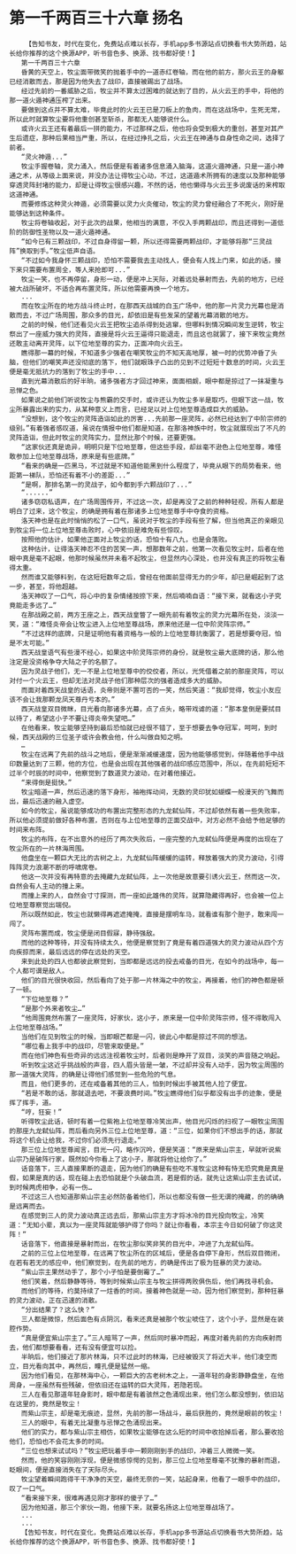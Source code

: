 # 第一千两百三十六章 扬名
        【告知书友，时代在变化，免费站点难以长存，手机app多书源站点切换看书大势所趋，站长给你推荐的这个换源APP，听书音色多、换源、找书都好使！】
       第一千两百三十六章
       昏黄的天空上，牧尘面带微笑的抛着手中的一道赤红卷轴，而在他的前方，那火云王的身躯已经消散而去，那是因为他失去了战印，直接被踢出了战场。
       经过先前的一番威胁之后，牧尘并不算太过困难的就达到了目的，从火云王的手中，将他的那一道火遁神通压榨了出来。
       要做到这点并不算太难，毕竟此时的火云王已是刀板上的鱼肉，而在这战场中，生死无常，所以此时就算牧尘要将他重创甚至斩杀，那都无人能够说什么。
       或许火云王还有着最后一拼的能力，不过那样之后，他也将会受到极大的重创，甚至对其产生后遗症，那种后果相当严重，所以，在经过挣扎之后，火云王在神通与自身性命之间，选择了前者。
       “灵火神遁...”
       牧尘手握卷轴，灵力涌入，然后便是有着诸多信息涌入脑海，这道火遁神通，只是一道小神通之术，从等级上面来说，并没办法让得牧尘心动，不过，这道遁术所拥有的速度以及那种能够穿透灵阵封堵的能力，却是让得牧尘很感兴趣，不然的话，他也懒得与火云王多说废话的来榨取这道神通。
       而要修炼这种灵火神遁，必须需要以灵力火炎催动，牧尘的灵力曾经融合了不死火，刚好是能够达到这种条件。
       牧尘将卷轴收起，对于此次的战果，他相当的满意，不仅入手两颗战印，而且还得到一道低阶的防御性圣物以及一道火遁神通。
       “如今已有三颗战印，不过自身得留一颗，所以还得需要两颗战印，才能够将那“三灵战阵”换取到手。”牧尘低声自语。
       “不过如今我身怀三颗战印，恐怕不需要我去主动找人，便会有人找上门来，如此的话，接下来只需要布置周全，等人来抢即可...”
       牧尘一笑，也不再停留，身形一动，便是冲上天际，对着远处暴射而去，先前的地方，已经被大战所破坏，不适合再布置灵阵，所以他需要再换一个地方。
       ...
       而在牧尘所在的地方战斗终止时，在那西天战城的白玉广场中，他的那一片灵力光幕也是消散而去，不过广场周围，那众多的目光，却依旧是有些发呆的望着光幕消散的地方。
       之前的时候，他们还看见火云王把牧尘追杀得到处逃窜，但哪料到情况瞬间发生逆转，牧尘祭出了一座威力强大的灵阵，直接是将火云王逼得只能退走，而且这也就罢了，接下来牧尘竟然还敢主动离开灵阵，以下位地至尊的实力，正面冲向火云王。
       瞧得那一幕的时候，不知道多少强者在嘲笑牧尘的不知天高地厚，被一时的优势冲昏了头脑，但他们的嘲笑声还没彻底的落下，他们就眼珠子凸出的见到不过短短十数息的时间，火云王便是毫无抵抗力的落到了牧尘的手中...
       直到光幕消散后的好半晌，诸多强者方才回过神来，面面相觑，眼中都是掠过了一抹凝重与忌惮之色。
       如果说之前他们听说牧尘与熊霸的交手时，或许还认为牧尘多半是取巧，但眼下这一战，牧尘所暴露出来的实力，从某种意义上而言，已经足以对上位地至尊造成巨大的威胁。
       “没想到，这个牧尘的灵阵造诣如此的厉害...先前那一座灵阵，必然已经达到了中阶宗师的级别。”有着强者感叹道，虽说在情报中他们都是知道，在那洛神族中时，牧尘就展现出了不凡的灵阵造诣，但此时牧尘的灵阵实力，显然比那个时候，还要更强。
       “这家伙还真是诡异，明明只是下位地至尊，但这些手段，却丝毫不逊色上位地至尊，难怪敢参加上位地至尊战场，原来是有些底牌。”
       “看来的确是一匹黑马，不过就是不知道他能黑到什么程度了，毕竟从眼下的局势看来，他距第一梯队，恐怕还有着不小的差距...”
       “是啊，那排名第一的灵战子，如今都到手六颗战印了...”
       “......”
       诸多窃窃私语声，在广场周围传开，不过这一次，却是再没了之前的种种轻视，所有人都是明白了过来，这个牧尘，的确是拥有着在那诸多上位地至尊手中夺食的资格。
       洛天神也是在此时悄悄的松了一口气，虽说对于牧尘的手段有些了解，但当他真正的亲眼见到牧尘将一位上位地至尊击败时，心中依旧是难免有些惊叹。
       按照他的估计，如果他正面对上牧尘的话，恐怕十有八九，也是会落败。
       这种估计，让得洛天神忍不住的苦笑一声，想那数年之前，他第一次看见牧尘时，后者在他眼中真是毫不起眼，他那时候虽然并未看不起牧尘，但显然内心深处，也并没有真正的将牧尘看得太重。
       然而谁又能够料到，在这短短数年之后，曾经在他面前显得无力的少年，却已是崛起到了这一步，甚至，将他超越。
       洛天神叹了一口气，将心中的复杂情绪按捺下来，然后喃喃自语：“接下来，就看这小子究竟能走多远了…”
       在那战殿之前，两方王座之上，西天战皇瞥了一眼先前有着牧尘的灵力光幕所在处，淡淡一笑，道：“难怪炎帝会让牧尘进入上位地至尊战场，原来他还是一位中阶灵阵宗师。”
       “不过这样的底牌，只是证明他有着资格与一般的上位地至尊抗衡罢了，若是想要夺冠，怕是不太可能。”
       西天战皇语气有些漫不经心，如果这中阶灵阵宗师的身份，就是牧尘最大底牌的话，那么他注定是没资格争夺大陆之子的名额了。
       因为灵战子他们，无一不是上位地至尊中的佼佼者，所以，光凭借着之前的那座灵阵，可以对付一个火云王，但却无法对灵战子他们那种层次的强者造成多大的威胁。
       而面对着西天战皇的话语，炎帝则是不置可否的一笑，然后笑道：“我却觉得，牧尘小友应该不会让我那颗龙凤天尊丹亏本的。”
       西天战皇双目微眯，目光看向那诸多光幕，点了点头，略带戏谑的道：“那本皇倒是要拭目以待了，希望这小子不要让得炎帝失望吧…”
       在他看来，牧尘能够坚持到最后恐怕就已经很不错了，至于想要去争夺冠军，呵呵，到时候，西天战殿的三位圣子或许会教会他，什么叫做自知之明。
       …
       牧尘在远离了先前的战斗之地后，便是渐渐减缓速度，因为他能够感觉到，伴随着他手中战印数量达到了三颗，他的方位，也是会出现在其他强者的战印感应范围中，所以，在先前短短不过半个时辰的时间中，他察觉到了数道灵力波动，在对着他接近。
       “来得倒是挺快。”
       牧尘暗道一声，然后迅速的落下身形，袖袍挥动间，无数的灵印犹如蝴蝶一般漫天的飞舞而出，最后迅速的融入虚空。
       如今的牧尘，虽说能够成功的布置出完整形态的九龙弑仙阵，不过却依然有着一些失败率，所以他必须提前做好各种布置，否则在与上位地至尊的正面交战中，对方必然不会给予他足够的时间来布阵。
       牧尘的布阵，在不出意外的经历了两次失败后，一座完整的九龙弑仙阵便是再度的出现在了牧尘所在的一片林海周围。
       他盘坐在一颗巨大无比的古树之上，九龙弑仙阵缓缓的运转，释放着强大的灵力波动，引得阵阵灵力浪潮不断的呼啸席卷。
       他这一次并没有再特意的去掩藏九龙弑仙阵，上一次他是故意要引诱火云王，然而这一次，自然会有人主动的撞上来。
       而撞上来的人，自然会寸寸探测，而一座如此雄伟的灵阵，就算隐藏得再好，也会被一位上位地至尊察觉出端倪。
       所以既然如此，牧尘也就懒得再遮遮掩掩，直接是摆明车马，就看谁有那个胆子，敢来闯一闯了。
       灵阵布置而成，牧尘便是闭目假寐，静待强敌。
       而他的这种等待，并没有持续太久，他便是察觉到了竟是有着四道强大的灵力波动从四个方向疾掠而来，最后远远的停在远处的天空。
       来到此处的四人也都彼此察觉到，当即都是远远的投去戒备的目光，在如今的战场中，每一个人都可谓是敌人。
       他们的目光很快收回，然后看向了处于那一片林海之中的牧尘，再接着，他们的神色都是顿了一顿。
       “下位地至尊？”
       “是那个外来者牧尘…”
       “他周围竟然布置了一座灵阵，好家伙，这小子，原来是一位中阶灵阵宗师，怪不得敢闯入上位地至尊战场。”
       当他们在见到牧尘的时候，当即眼芒都是一闪，彼此心中都是掠过不同的想法。
       “哪位看上我手中的战印，尽管来取便是。”
       而在他们神色有些奇异的远远注视着牧尘时，后者则是睁开了双目，淡笑的声音随之响起。
       听到牧尘这近乎挑战般的声音，四人眉头皆是一皱，不过却并没有人动手，因为牧尘周围的那一道强大灵阵，的确是让得他们感觉到一些危险的气息。
       而且，他们更多的，还在戒备着其他的三人，怕到时候出手被其他人捡了便宜。
       “若是不敢的话，那就退去吧，不要浪费时间。”牧尘瞧得他们似乎都没有出手的迹象，便是挥了挥手，道。
       “哼，狂妄！”
       听得牧尘此话，顿时有着一位紫袍上位地至尊冷笑出声，他目光闪烁的扫视了一眼牧尘周围的那座九龙弑仙阵，而后看向另外三位上位地至尊，道：“三位，如果你们不想出手的话，那就将这个机会让给我，不过你们必须先行退走。”
       那三位上位地至尊闻言，目光一闪，略作沉吟，便是笑道：“原来是紫山宗主，早就听说紫山宗乃是破阵行家，既然如今你看上了这小子，那就将他让给你了。”
       话音落下，三人直接果断的退走，因为他们的确是有些吃不准牧尘这种有恃无恐究竟是真是假，如果是真的话，现在碰上去恐怕就是个头破血流，若是假的话，就先让这紫山宗主去试试，到时候两虎相争，必有一伤…
       不过这三人也知道那紫山宗主必然防备着他们，所以也都没有做一些无谓的掩藏，的的确确是远离而去。
       在感觉到三人的灵力波动真正远去后，那紫山宗主方才将冰冷的目光投向牧尘，冷笑道：“无知小辈，真以为一座灵阵就能够护得了你吗？就让你看看，本宗主今日如何破了你这灵阵！”
       话音落下，他直接是暴射而出，在牧尘那似笑非笑的目光中，冲进了九龙弑仙阵。
       之前的三位上位地至尊，在远离了牧尘所在的区域后，便是各自停下身形，然后双目微闭，在若有若无的感应中，他们察觉到，在先前的地方，的确是传出了极为狂暴的灵力波动。
       “紫山宗主果然动手了，那个小子怕是要倒霉了…”
       他们笑着，然后静静等待，等到时候紫山宗主与牧尘拼得两败俱伤后，他们再找寻机会。
       而他们的等待，约莫持续了一炷香的时间，接着神色就是一动，因为他们察觉到，那种狂暴的灵力波动，正在迅速的消散。
       “分出结果了？这么快？”
       三人都是微惊，然后面色有点阴沉，看来还真是被那个牧尘唬住了，这个小子，显然是在装腔作势。
       “真是便宜紫山宗主了。”三人暗骂了一声，然后同时暴冲而起，再度对着先前的方向疾射而去，他们都想要看看，还有没有便宜可以捡。
       半晌后，他们接近了那片林海，只不过此时的林海，已经被毁灭了将近大半，他们凌空而立，目光看向其中，再然后，瞳孔便是猛然一缩。
       因为他们看见，在那林海中心，一颗巨大的古老树木之上，一道年轻的身影静静盘坐，在他周身，一座虽然有些残破，但依旧还在运转的巨大灵阵，若隐若现。
       三人在看见那道年轻身影时，眼中都是有着骇然之色涌现出来，他们怎么都没想到，依旧站在这里的，竟然是牧尘！
       而紫山宗主，却是毫无痕迹，显然，先前的那一场战斗，最后获胜的，竟然是眼前的牧尘！
       三人的眼中，有着无比凝重与忌惮之色涌现出来。
       他们的实力，都与紫山宗主相仿，如果牧尘能够在这么短的时间中收拾掉后者，那么要收拾他们，恐怕也不会花太多的时间。
       “三位也想来试试吗？”牧尘把玩着手中一颗刚刚到手的战印，冲着三人微微一笑。
       然而，他的笑容刚刚浮现，便是微感惊愕的见到，那三位上位地至尊毫不犹豫的暴射而退，眨眼间，便是直接消失在了天际尽头。
       牧尘望着瞬间跑得干干净净的天空，最终无奈的一笑，站起身来，他看了一眼手中的战印，叹了一口气。
       “看来接下来，很难再遇见刚才那样的傻子了…”
       因为他知道，那三个家伙一跑，他接下来，就要名扬这上位地至尊战场了。
       ...
       ...
       【告知书友，时代在变化，免费站点难以长存，手机app多书源站点切换看书大势所趋，站长给你推荐的这个换源APP，听书音色多、换源、找书都好使！】